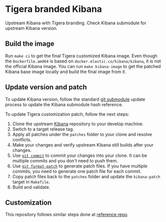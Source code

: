 # Tigera branded Kibana

Upstream Kibana with Tigera branding. Check Kibana submodule for upstream Kibana version.

## Build the image

Run `make ci` to get the final Tigera customized Kibana image. Even though the `Dockerfile.amd64` is based on `docker.elastic.co/kibana/kibana`, it is not the official Kibana image. You can run `make kibana-image` to get the patched Kibana base image locally and build the final image from it.

## Update version and patch

To update Kibana version, follow the standard [git submodule](https://git-scm.com/docs/git-submodule) update process to update the Kibana submodule hash reference.

To update Tigera customization patch, follow the next steps:

1. Clone the upstream [Kibana](https://github.com/elastic/kibana) repository to your develop machine.
2. Swtich to a target release tag.
3. Apply all patches under the `patches` folder to your clone and resolve conflicts.
4. Make your changes and verify upstream Kibana still builds after your changes.
5. Use [`git commit`](https://git-scm.com/docs/git-commit) to commit your changes into your clone. It can be multiple commits and  you don't need to push them.
6. Use [`git format-patch`](https://git-scm.com/docs/git-format-patch) to generate patch files. If you have multiple commits, you need to generate one patch file for each commit.
7. Copy patch files back to the `patches` folder and update the `kibana-patch` target in `Makefile`.
8. Build and validate.

## Customization

This repository follows similar steps done at [reference repo](https://github.com/Gradiant/dockerized-kibana).
